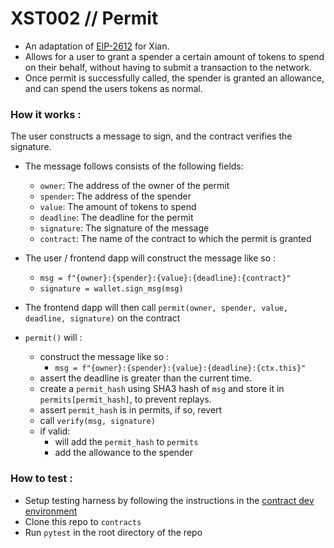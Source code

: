 # XST002 // Permit

- An adaptation of [EIP-2612](https://eips.ethereum.org/EIPS/eip-2612) for Xian.
- Allows for a user to grant a spender a certain amount of tokens to spend on their behalf, without having to submit a transaction to the network.
- Once permit is successfully called, the spender is granted an allowance, and can spend the users tokens as normal.

### How it works :

The user constructs a message to sign, and the contract verifies the signature.

- The message follows consists of the following fields:
  - `owner`: The address of the owner of the permit
  - `spender`: The address of the spender
  - `value`: The amount of tokens to spend
  - `deadline`: The deadline for the permit
  - `signature`: The signature of the message
  - `contract`: The name of the contract to which the permit is granted

- The user / frontend dapp will construct the message like so : 
    - `msg = f"{owner}:{spender}:{value}:{deadline}:{contract}" `
    - `signature = wallet.sign_msg(msg)`

- The frontend dapp will then call `permit(owner, spender, value, deadline, signature)` on the contract
-  `permit()` will :
    - construct the message like so : 
        - `msg = f"{owner}:{spender}:{value}:{deadline}:{ctx.this}"`
    - assert the deadline is greater than the current time.
    - create a `permit_hash` using SHA3 hash of `msg` and store it in `permits[permit_hash]`, to prevent replays.
    - assert `permit_hash` is in permits, if so, revert 
    - call `verify(msg, signature)`
    - if valid:
        - will add the `permit_hash` to `permits`
        - add the allowance to the spender

### How to test : 
- Setup testing harness by following the instructions in the [contract dev environment](https://github.com/xian-network/contract-dev-environment)
- Clone this repo to `contracts`
- Run `pytest` in the root directory of the repo
